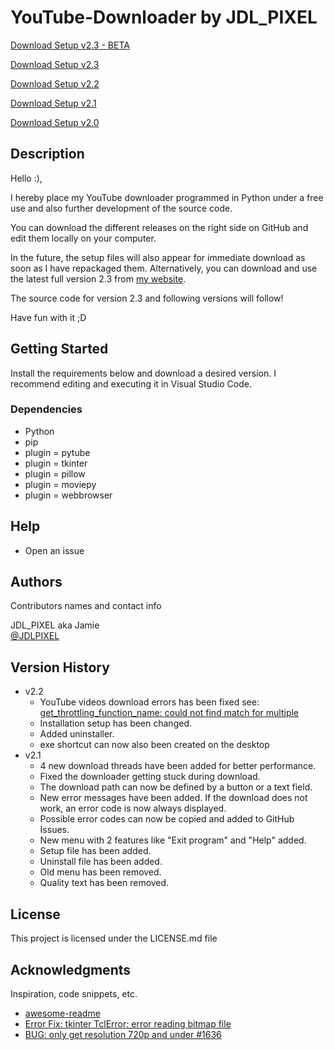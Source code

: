 # YouTube-Downloader by JDL_PIXEL

[Download Setup v2.3 - BETA](https://github.com/JDLPIXEL/YT-Downloader/releases/download/v2.3-BETA/YouTube.Downloader-Setup-BETA-v2-3.exe)

[Download Setup v2.3](https://jdlpixel.de/download/YouTube%20Downloader-Setup-v2-3.exe)

[Download Setup v2.2](https://github.com/JDLPIXEL/YT-Downloader/releases/download/v2.2/YouTube.Downloader-Setup-v2-2.exe)

[Download Setup v2.1](https://github.com/JDLPIXEL/YT-Downloader/releases/download/v2.1/YouTubeDownloader-v2-1-Setup.exe)

[Download Setup v2.0](https://github.com/JDLPIXEL/YT-Downloader/releases/download/v2.0/YouTubeDownloader.-.Setup.-.v2-0.exe)


## Description

Hello :),

I hereby place my YouTube downloader programmed in Python under a free use and also further development of the source code.

You can download the different releases on the right side on GitHub and edit them locally on your computer.

In the future, the setup files will also appear for immediate download as soon as I have repackaged them.
Alternatively, you can download and use the latest full version 2.3 from [my website](https://jdlpixel.de/download). 

The source code for version 2.3 and following versions will follow!

Have fun with it ;D

## Getting Started

Install the requirements below and download a desired version. I recommend editing and executing it in Visual Studio Code.

### Dependencies

* Python
* pip
* plugin = pytube
* plugin = tkinter
* plugin = pillow
* plugin = moviepy
* plugin = webbrowser


## Help

* Open an issue

## Authors

Contributors names and contact info

JDL_PIXEL aka Jamie  
[@JDLPIXEL](https://github.com/JDLPIXEL)

## Version History

* v2.2
    * YouTube videos download errors has been fixed see: [get_throttling_function_name: could not find match for multiple](https://github.com/JDLPIXEL/YT-Downloader/issues/1)
    * Installation setup has been changed.
    * Added uninstaller.
    * exe shortcut can now also been created on the desktop
* v2.1
    * 4 new download threads have been added for better performance.
    * Fixed the downloader getting stuck during download.
    * The download path can now be defined by a button or a text field.
    * New error messages have been added. If the download does not work, an error code is now always displayed.
    * Possible error codes can now be copied and added to GitHub Issues.
    * New menu with 2 features like "Exit program" and "Help" added.
    * Setup file has been added.
    * Uninstall file has been added.
    * Old menu has been removed.
    * Quality text has been removed.

## License

This project is licensed under the LICENSE.md file

## Acknowledgments

Inspiration, code snippets, etc.
* [awesome-readme](https://github.com/matiassingers/awesome-readme)
* [Error Fix: tkinter TclError: error reading bitmap file](https://stackoverflow.com/questions/11176638/tkinter-tclerror-error-reading-bitmap-file)
* [BUG: only get resolution 720p and under #1636](https://github.com/pytube/pytube/issues/1636)


